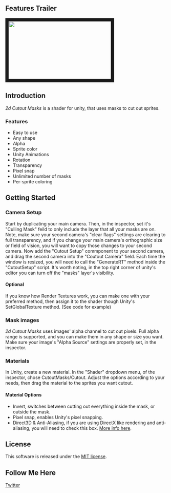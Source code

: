 ## Features Trailer
<a href="http://www.youtube.com/watch?feature=player_embedded&v=VUusYgx3ecM" target="_blank"><img src="http://img.youtube.com/vi/VUusYgx3ecM/0.jpg" width="320" height="180" border="10" /></a>

## Introduction
*2d Cutout Masks* is a shader for unity, that uses masks to cut out sprites. 

### Features
 - Easy to use
 - Any shape
 - Alpha
 - Sprite color
 - Unity Animations
 - Rotation
 - Transparency
 - Pixel snap
 - Unlimited number of masks
 - Per-sprite coloring
 
## Getting Started

### Camera Setup
Start by duplicating your main camera. Then, in the inspector, set it's "Culling Mask" feild to only include the layer that all your masks are on. Note, make sure your second camera's "clear flags" settings are clearing to full transparency, and if you change your main camera's orthographic size or field of vision, you will want to copy those changes to your second camera. Now add the "Cutout Setup" commponent to your second camera, and drag the second camera into the "Coutout Camera" field. Each time the window is resized, you will need to call the "GenerateRT" method inside the "CutoutSetup" script. It's worth noting, in the top right corner of unity's editor you can turn off the "masks" layer's visibility.

#### Optional
If you know how Render Textures work, you can make one with your preferred method, then assign it to the shader though Unity's SetGlobalTexture method. (See code for example)

### Mask images
*2d Cutout Masks* uses images' alpha channel to cut out pixels. Full alpha range is supported, and you can make them in any shape or size you want. Make sure your image's "Alpha Source" settings are properly set, in the inspector.

### Materials
In Unity, create a new material. In the "Shader" dropdown menu, of the inspector, chose CutoutMasks/Cutout. Adjust the options according to your needs, then drag the material to the sprites you want cutout.

#### Material Options
- Invert, switches between cutting out everything inside the mask, or outside the mask.
- Pixel snap, enables Unity's pixel snapping.
- Direct3D & Anti-Aliasing, if you are using DirectX like rendering and anti-aliasing, you will need to check this box. [More info here](https://docs.unity3d.com/Manual/SL-PlatformDifferences.html).
 
## License
This software is released under the [MIT license](http://opensource.org/licenses/MIT).

## Follow Me Here
[Twitter](https://twitter.com/NathanLDearth)
